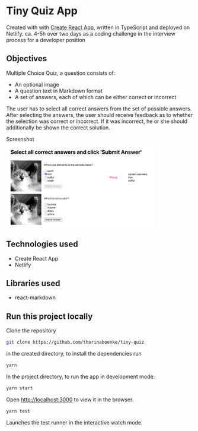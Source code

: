 # Tiny Quiz App

Created with with [Create React App](https://github.com/facebook/create-react-app), written in TypeScript and deployed on Netlify.
ca. 4-5h over two days as a coding challenge in the interview process for a developer position

## Objectives
Multiple Choice Quiz, a question consists of:
- An optional image
- A question text in Markdown format
- A set of answers, each of which can be either correct or incorrect

The user has to select all correct answers from the set of possible answers.
After selecting the answers, the user should receive feedback as to whether the selection was
correct or incorrect. If it was incorrect, he or she should additionally be shown the correct solution.

Screenshot

<img src="https://github.com/thorinaboenke/tiny-quiz/blob/master/public/Screenshot%20.png" width="400" alt='quiz screenshot'>

## Technologies used

- Create React App
- Netlify

## Libraries used
- react-markdown

## Run this project locally

Clone the repository
```bash
git clone https://github.com/thorinaboenke/tiny-quiz
```
in the created directory, to install the dependencies run
```bash
yarn
```
In the project directory, to run the app in development mode:

```bash
yarn start
```
Open [http://localhost:3000](http://localhost:3000) to view it in the browser.

```bash
yarn test
```

Launches the test runner in the interactive watch mode.
